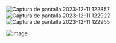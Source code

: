 ![Captura de pantalla 2023-12-11 122857](https://github.com/CesarRD6/Mi-Portafolio/assets/93488344/a21abd9d-9324-4243-ae6b-bfed0c15f789)
![Captura de pantalla 2023-12-11 122922](https://github.com/CesarRD6/Mi-Portafolio/assets/93488344/a7d43bf7-1e0d-4440-9ce2-9119aef97aae)
![Captura de pantalla 2023-12-11 122955](https://github.com/CesarRD6/Mi-Portafolio/assets/93488344/e883b98c-373c-4302-be91-0706343f66af)




![image](https://github.com/CesarRD6/Mi-Portafolio/assets/93488344/cfa46d12-7587-47cc-9075-734829e5529c)
